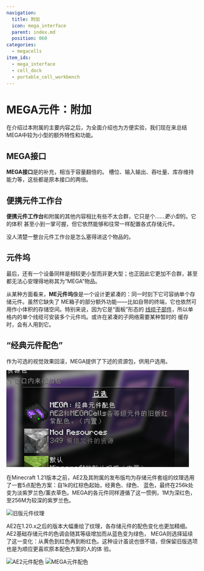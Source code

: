 ```yaml
---
navigation:
  title: 附加
  icon: mega_interface
  parent: index.md
  position: 060
categories:
  - megacells
item_ids:
  - mega_interface
  - cell_dock
  - portable_cell_workbench
---
```


# MEGA元件：附加

在介绍过本附属的主要内容之后，为全面介绍也为方便实验，我们现在来总结MEGA中较为小型的额外特性和功能。

## MEGA接口

<Row>
  <BlockImage id="mega_interface" scale="4" />
  <GameScene zoom="4" background="transparent">
    <ImportStructure src="assets/assemblies/cable_mega_interface.snbt" />
  </GameScene>
</Row>

**MEGA接口**是<ItemLink id="megacells:mega_pattern_provider" />的补充，相当于容量翻倍的<ItemLink id="ae2:interface" />。
槽位、输入输出、吞吐量、库存维持能力等，这些都是原本接口的两倍。

<RecipeFor id="mega_interface" />
<RecipeFor id="cable_mega_interface" />

## 便携元件工作台

<ItemImage id="portable_cell_workbench" scale="4" />

**便携元件工作台**和附属的其他内容相比有些不太合群，它只是个……*更小型*的<ItemLink id="ae2:cell_workbench" />。它的体积
甚至小到一掌可握，但它依然能够和往常一样配置各式存储元件。

没人清楚一整台元件工作台是怎么塞得进这个物品的。

<RecipeFor id="portable_cell_workbench" />

## 元件坞

<GameScene zoom="8" background="transparent">
  <ImportStructure src="assets/assemblies/cell_dock.snbt" />
  <IsometricCamera yaw="195" pitch="30" />
</GameScene>

最后，还有一个设备同样是相较更小型而非更大型；也正因此它更加不合群，甚至都无法心安理得地称其为“MEGA”物品。

从某种方面看来，**ME元件坞**像是一个设计更紧凑的<ItemLink id="ae2:chest" />：同一时刻下它可容纳单个存储元件。虽然它缺失了
ME箱子的部分额外功能——比如自带的终端，它也依然可用作小体积的存储空间。特别来说，因为它是“面板”形态的
[线缆子部件](ae2:ae2-mechanics/cable-subparts.md)，所以单格内的单个线缆可安装多个元件坞。或许在紧凑的子网络需要某种暂时的
缓存时，会有人用到它。

<RecipeFor id="cell_dock" />

## “经典元件配色”

作为可选的视觉效果回滚，MEGA提供了下述的资源包，供用户选用。

![经典元件配色资源包](assets/diagrams/cell_colours_pack.png)

在Minecraft 1.21版本之前，AE2及其附属的发布版均为存储元件套组的纹理选用了一套5点配色方案：自1k的红棕色起始，经黄色、绿色、
蓝色，最终在256k处变为淡紫罗兰色/薰衣草色。MEGA的各元件同样遵循了这一惯例，1M为深红色，至256M为较深的紫罗兰色。

![旧版元件纹理](assets/diagrams/cell_colours_old.png)

AE2在1.20.x之后的版本大幅重绘了纹理，各存储元件的配色变化也更加精细。AE2基础存储元件的色调会随其等级增加而从蓝色变为绿色，
MEGA则选择延续了这一变化：从黄色到红色再到粉红色。这种设计虽说也很不错，但保留旧版选项也是为顺应更喜欢原本配色方案的人的体
验。

![AE2元件配色](assets/diagrams/cell_colours_ae2.png)
![MEGA元件配色](assets/diagrams/cell_colours_mega.png)
